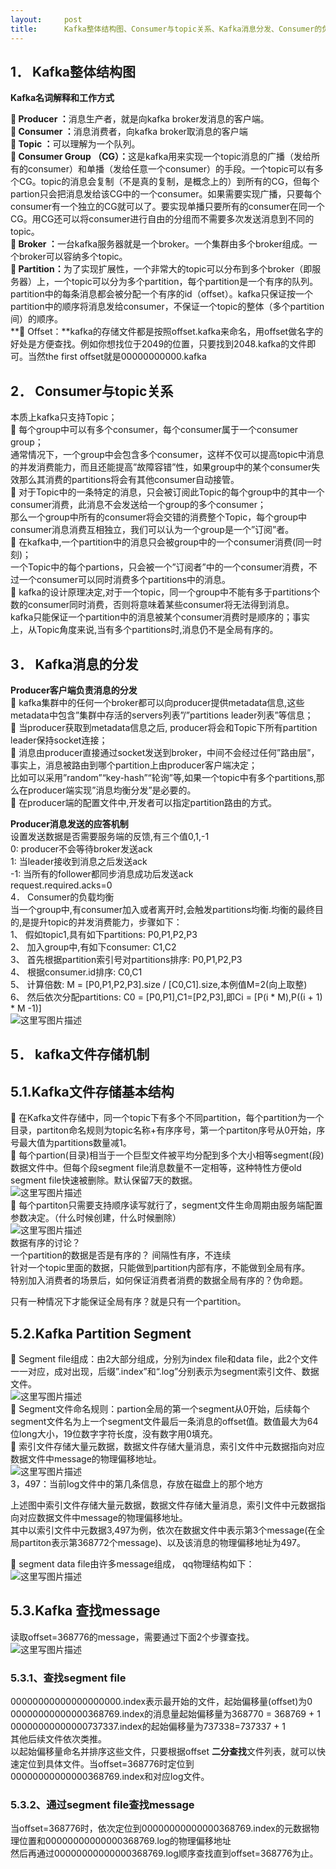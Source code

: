```yaml
---
layout:     post
title:      Kafka整体结构图、Consumer与topic关系、Kafka消息分发、Consumer的负载均衡、Kafka文件存储机制、Kafka partition segment等
---
```

<div id="article_content" class="article_content clearfix csdn-tracking-statistics" data-pid="blog" data-mod="popu_307" data-dsm="post">
								            <link rel="stylesheet" href="https://csdnimg.cn/release/phoenix/template/css/ck_htmledit_views-f76675cdea.css">
						<div class="htmledit_views" id="content_views">
                <h2 id="1-kafka整体结构图">1． Kafka整体结构图</h2>

<p><strong>Kafka名词解释和工作方式</strong></p>

<p><strong> Producer ：</strong>消息生产者，就是向kafka broker发消息的客户端。 <br><strong> Consumer ：</strong>消息消费者，向kafka broker取消息的客户端 <br><strong> Topic ：</strong>可以理解为一个队列。 <br><strong> Consumer Group （CG）：</strong>这是kafka用来实现一个topic消息的广播（发给所有的consumer）和单播（发给任意一个consumer）的手段。一个topic可以有多个CG。topic的消息会复制（不是真的复制，是概念上的）到所有的CG，但每个partion只会把消息发给该CG中的一个consumer。如果需要实现广播，只要每个consumer有一个独立的CG就可以了。要实现单播只要所有的consumer在同一个CG。用CG还可以将consumer进行自由的分组而不需要多次发送消息到不同的topic。 <br><strong> Broker ：</strong>一台kafka服务器就是一个broker。一个集群由多个broker组成。一个broker可以容纳多个topic。 <br><strong> Partition：</strong>为了实现扩展性，一个非常大的topic可以分布到多个broker（即服务器）上，一个topic可以分为多个partition，每个partition是一个有序的队列。partition中的每条消息都会被分配一个有序的id（offset）。kafka只保证按一个partition中的顺序将消息发给consumer，不保证一个topic的整体（多个partition间）的顺序。 <br>
** Offset：**kafka的存储文件都是按照offset.kafka来命名，用offset做名字的好处是方便查找。例如你想找位于2049的位置，只要找到2048.kafka的文件即可。当然the first offset就是00000000000.kafka</p>

<h2 id="2-consumer与topic关系"><a name="t1"></a>2． Consumer与topic关系</h2>

<p>本质上kafka只支持Topic； <br>
 每个group中可以有多个consumer，每个consumer属于一个consumer group； <br>
通常情况下，一个group中会包含多个consumer，这样不仅可以提高topic中消息的并发消费能力，而且还能提高”故障容错”性，如果group中的某个consumer失效那么其消费的partitions将会有其他consumer自动接管。 <br>
 对于Topic中的一条特定的消息，只会被订阅此Topic的每个group中的其中一个consumer消费，此消息不会发送给一个group的多个consumer； <br>
那么一个group中所有的consumer将会交错的消费整个Topic，每个group中consumer消息消费互相独立，我们可以认为一个group是一个”订阅”者。 <br>
 在kafka中,一个partition中的消息只会被group中的一个consumer消费(同一时刻)； <br>
一个Topic中的每个partions，只会被一个”订阅者”中的一个consumer消费，不过一个consumer可以同时消费多个partitions中的消息。 <br>
 kafka的设计原理决定,对于一个topic，同一个group中不能有多于partitions个数的consumer同时消费，否则将意味着某些consumer将无法得到消息。 <br>
kafka只能保证一个partition中的消息被某个consumer消费时是顺序的；事实上，从Topic角度来说,当有多个partitions时,消息仍不是全局有序的。</p>

<h2 id="3-kafka消息的分发"><a name="t2"></a>3． Kafka消息的分发</h2>

<p><strong>Producer客户端负责消息的分发</strong> <br>
 kafka集群中的任何一个broker都可以向producer提供metadata信息,这些metadata中包含”集群中存活的servers列表”/”partitions leader列表”等信息； <br>
 当producer获取到metadata信息之后, producer将会和Topic下所有partition leader保持socket连接； <br>
 消息由producer直接通过socket发送到broker，中间不会经过任何”路由层”，事实上，消息被路由到哪个partition上由producer客户端决定； <br>
比如可以采用”random”“key-hash”“轮询”等,如果一个topic中有多个partitions,那么在producer端实现”消息均衡分发”是必要的。 <br>
 在producer端的配置文件中,开发者可以指定partition路由的方式。</p>

<p><strong>Producer消息发送的应答机制</strong> <br>
设置发送数据是否需要服务端的反馈,有三个值0,1,-1 <br>
0: producer不会等待broker发送ack <br>
1: 当leader接收到消息之后发送ack <br>
-1: 当所有的follower都同步消息成功后发送ack <br>
request.required.acks=0 <br>
4． Consumer的负载均衡 <br>
当一个group中,有consumer加入或者离开时,会触发partitions均衡.均衡的最终目的,是提升topic的并发消费能力，步骤如下： <br>
1、 假如topic1,具有如下partitions: P0,P1,P2,P3 <br>
2、 加入group中,有如下consumer: C1,C2 <br>
3、 首先根据partition索引号对partitions排序: P0,P1,P2,P3 <br>
4、 根据consumer.id排序: C0,C1 <br>
5、 计算倍数: M = [P0,P1,P2,P3].size / [C0,C1].size,本例值M=2(向上取整) <br>
6、 然后依次分配partitions: C0 = [P0,P1],C1=[P2,P3],即Ci = [P(i * M),P((i + 1) * M -1)] <br><img alt="这里写图片描述" class="has" src="https://img-blog.csdn.net/20170618221738559?watermark/2/text/aHR0cDovL2Jsb2cuY3Nkbi5uZXQvdG90b3R1enVvcXVhbg==/font/5a6L5L2T/fontsize/400/fill/I0JBQkFCMA==/dissolve/70/gravity/SouthEast"></p>

<h2 id="5-kafka文件存储机制"><a name="t3"></a>5． kafka文件存储机制</h2>

<h2 id="51kafka文件存储基本结构"><a name="t4"></a>5.1.Kafka文件存储基本结构</h2>

<p> 在Kafka文件存储中，同一个topic下有多个不同partition，每个partition为一个目录，partiton命名规则为topic名称+有序序号，第一个partiton序号从0开始，序号最大值为partitions数量减1。 <br>
 每个partion(目录)相当于一个巨型文件被平均分配到多个大小相等segment(段)数据文件中。但每个段segment file消息数量不一定相等，这种特性方便old segment file快速被删除。默认保留7天的数据。 <br><img alt="这里写图片描述" class="has" src="https://img-blog.csdn.net/20170618221800429?watermark/2/text/aHR0cDovL2Jsb2cuY3Nkbi5uZXQvdG90b3R1enVvcXVhbg==/font/5a6L5L2T/fontsize/400/fill/I0JBQkFCMA==/dissolve/70/gravity/SouthEast"> <br>
 每个partiton只需要支持顺序读写就行了，segment文件生命周期由服务端配置参数决定。（什么时候创建，什么时候删除） <br><img alt="这里写图片描述" class="has" src="https://img-blog.csdn.net/20170618221821054?watermark/2/text/aHR0cDovL2Jsb2cuY3Nkbi5uZXQvdG90b3R1enVvcXVhbg==/font/5a6L5L2T/fontsize/400/fill/I0JBQkFCMA==/dissolve/70/gravity/SouthEast"> <br>
数据有序的讨论？ <br>
一个partition的数据是否是有序的？ 间隔性有序，不连续 <br>
针对一个topic里面的数据，只能做到partition内部有序，不能做到全局有序。 <br>
特别加入消费者的场景后，如何保证消费者消费的数据全局有序的？伪命题。</p>

<p>只有一种情况下才能保证全局有序？就是只有一个partition。</p>

<h2 id="52kafka-partition-segment"><a name="t5"></a>5.2.Kafka Partition Segment</h2>

<p> Segment file组成：由2大部分组成，分别为index file和data file，此2个文件一一对应，成对出现，后缀”.index”和“.log”分别表示为segment索引文件、数据文件。 <br><img alt="这里写图片描述" class="has" src="https://img-blog.csdn.net/20170618221848305?watermark/2/text/aHR0cDovL2Jsb2cuY3Nkbi5uZXQvdG90b3R1enVvcXVhbg==/font/5a6L5L2T/fontsize/400/fill/I0JBQkFCMA==/dissolve/70/gravity/SouthEast"> <br>
 Segment文件命名规则：partion全局的第一个segment从0开始，后续每个segment文件名为上一个segment文件最后一条消息的offset值。数值最大为64位long大小，19位数字字符长度，没有数字用0填充。 <br>
 索引文件存储大量元数据，数据文件存储大量消息，索引文件中元数据指向对应数据文件中message的物理偏移地址。 <br><img alt="这里写图片描述" class="has" src="https://img-blog.csdn.net/20170618221920013?watermark/2/text/aHR0cDovL2Jsb2cuY3Nkbi5uZXQvdG90b3R1enVvcXVhbg==/font/5a6L5L2T/fontsize/400/fill/I0JBQkFCMA==/dissolve/70/gravity/SouthEast"> <br>
3，497：当前log文件中的第几条信息，存放在磁盘上的那个地方</p>

<p>上述图中索引文件存储大量元数据，数据文件存储大量消息，索引文件中元数据指向对应数据文件中message的物理偏移地址。 <br>
其中以索引文件中元数据3,497为例，依次在数据文件中表示第3个message(在全局partiton表示第368772个message)、以及该消息的物理偏移地址为497。</p>

<p> segment data file由许多message组成， qq物理结构如下： <br><img alt="这里写图片描述" class="has" src="https://img-blog.csdn.net/20170618222007669?watermark/2/text/aHR0cDovL2Jsb2cuY3Nkbi5uZXQvdG90b3R1enVvcXVhbg==/font/5a6L5L2T/fontsize/400/fill/I0JBQkFCMA==/dissolve/70/gravity/SouthEast"></p>

<h2 id="53kafka-查找message"><a name="t6"></a>5.3.Kafka 查找message</h2>

<p>读取offset=368776的message，需要通过下面2个步骤查找。 <br><img alt="这里写图片描述" class="has" src="https://img-blog.csdn.net/20170618222025979?watermark/2/text/aHR0cDovL2Jsb2cuY3Nkbi5uZXQvdG90b3R1enVvcXVhbg==/font/5a6L5L2T/fontsize/400/fill/I0JBQkFCMA==/dissolve/70/gravity/SouthEast"></p>

<h3 id="531查找segment-file"><a name="t7"></a>5.3.1、查找segment file</h3>

<p>00000000000000000000.index表示最开始的文件，起始偏移量(offset)为0 <br>
00000000000000368769.index的消息量起始偏移量为368770 = 368769 + 1 <br>
00000000000000737337.index的起始偏移量为737338=737337 + 1 <br>
其他后续文件依次类推。 <br>
以起始偏移量命名并排序这些文件，只要根据offset <strong>二分查找</strong>文件列表，就可以快速定位到具体文件。当offset=368776时定位到00000000000000368769.index和对应log文件。</p>

<h3 id="532通过segment-file查找message"><a name="t8"></a>5.3.2、通过segment file查找message</h3>

<p>当offset=368776时，依次定位到00000000000000368769.index的元数据物理位置和00000000000000368769.log的物理偏移地址 <br>
然后再通过00000000000000368769.log顺序查找直到offset=368776为止。</p>            </div>
                </div>